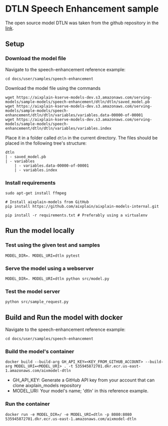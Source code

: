 # DTLN Speech Enhancement sample

The open source model DTLN was taken from the github repository in the [link](https://github.com/breizhn/DTLN).

## Setup

### Download the model file

Navigate to the speech-enhancement reference example:

```
cd docs/user/samples/speech-enhancement
```

Download the model file using the commands
```
wget https://aixplain-kserve-models-dev.s3.amazonaws.com/serving-models/sample-models/speech-enhancement/dtln/dtln/saved_model.pb
wget https://aixplain-kserve-models-dev.s3.amazonaws.com/serving-models/sample-models/speech-enhancement/dtln/dtln/variables/variables.data-00000-of-00001
wget https://aixplain-kserve-models-dev.s3.amazonaws.com/serving-models/sample-models/speech-enhancement/dtln/dtln/variables/variables.index
```

Place it in a folder called `dtln` in the current directory. The files should be placed in the following tree's structure:
```
dtln
| - saved_model.pb
| - variables
    | - variables.data-00000-of-00001
    | - variables.index
```

### Install requirements

```
sudo apt-get install ffmpeg

# Install aixplain-models from GitHub
pip install https://github.com/aixplain/aixplain-models-internal.git

pip install -r requirements.txt # Preferably using a virtualenv
```

## Run the model locally

### Test using the given test and samples

```
MODEL_DIR=. MODEL_URI=dtln pytest
```

### Serve the model using a webserver

```
MODEL_DIR=. MODEL_URI=dtln python src/model.py
```

### Test the model server

```
python src/sample_request.py
```

## Build and Run the model with docker

Navigate to the speech-enhancement reference example:

```
cd docs/user/samples/speech-enhancement
```

### Build the model's container

```
docker build --build-arg GH_API_KEY=<KEY_FROM_GITHUB_ACCOUNT> --build-arg MODEL_URI=<MODEL_URI> . -t 535945872701.dkr.ecr.us-east-1.amazonaws.com/aixmodel-dtln
```

- GH_API_KEY: Generate a GitHub API key from your account that can clone aixplain_models repository
- MODEL_URI: Your model's name; 'dtln' in this reference example.

### Run the container

```
docker run -e MODEL_DIR=/ -e MODEL_URI=dtln -p 8080:8080 535945872701.dkr.ecr.us-east-1.amazonaws.com/aixmodel-dtln
```
